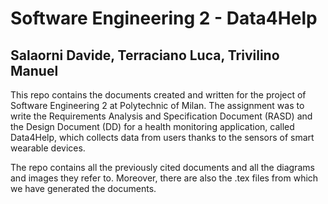 # Software Engineering 2 - Data4Help
## Salaorni Davide, Terraciano Luca, Trivilino Manuel

This repo contains the documents created and written for the project of Software Engineering 2 at Polytechnic of Milan.
The assignment was to write the Requirements Analysis and Specification Document (RASD) and the Design Document (DD) for a health monitoring application, called Data4Help, which collects data from users thanks to the sensors of smart wearable devices.

The repo contains all the previously cited documents and all the diagrams and images they refer to. Moreover, there are also the .tex files from which we have generated the documents. 
